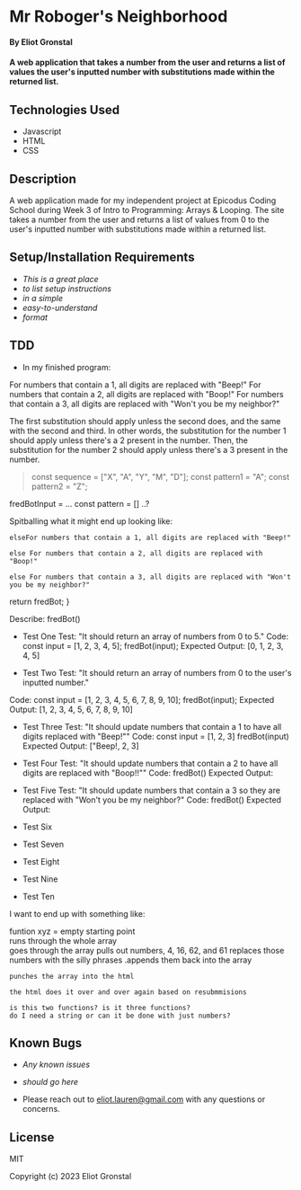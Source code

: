 # Mr Roboger's Neighborhood

#### By Eliot Gronstal

#### A web application that takes a number from the user and returns a list of values the user's inputted number with substitutions made within the returned list.

## Technologies Used

* Javascript
* HTML
* CSS

## Description

A web application made for my independent project at Epicodus Coding School during Week 3 of Intro to Programming: Arrays & Looping. The site takes a number from the user and returns a list of values from 0 to the user's inputted number with substitutions made within a returned list.

## Setup/Installation Requirements

* _This is a great place_
* _to list setup instructions_
* _in a simple_
* _easy-to-understand_
* _format_

## TDD

* In my finished program:

For numbers that contain a 1, all digits are replaced with "Beep!"
For numbers that contain a 2, all digits are replaced with "Boop!"
For numbers that contain a 3, all digits are replaced with "Won't you be my neighbor?"

The first substitution should apply unless the second does, and the same with the second and third. In other words, the substitution for the number 1 should apply unless there's a 2 present in the number. Then, the substitution for the number 2 should apply unless there's a 3 present in the number.

<!-- Do I need two functions? -->

<!-- ADAPTED FROM THE FIRST PROMPT OF THE FRIDAY PROJECT USING A FOR LOOOP -->

<!-- WHERE AM I GETTING MY PARAMETERS AND ARGUMENTS FROM!?!?!? -->

> const sequence = ["X", "A", "Y", "M", "D"];
> const pattern1 = "A";
> const pattern2 = "Z";

fredBotInput = ...
const pattern = [] ..?

Spitballing what it might end up looking like:

<!-- function fredBot() {
  const fredBotArray[] = fredBot() {
    for (let index = 1; index <= input.length; index += 1)
  }
  function "NEXT"() {
    if () {
      return etc.};
      else {
        const value = etc[i];
        fredBot++;
        return (value, done: false};
      }
    }
    console.log(fredBot[index]);
    return fredBot;
  };
} 

-->

    elseFor numbers that contain a 1, all digits are replaced with "Beep!"

    else For numbers that contain a 2, all digits are replaced with "Boop!"

    else For numbers that contain a 3, all digits are replaced with "Won't you be my neighbor?"

  return fredBot;
}



Describe: fredBot()

* Test One
Test: "It should return an array of numbers from 0 to 5."
Code: 
const input = [1, 2, 3, 4, 5];
fredBot(input);
Expected Output: [0, 1, 2, 3, 4, 5]
<!-- function fredBot() {
  for (let index = 0; index <= 5; index += 1)
  console.log(index);
} -->

<!-- Test Passes -->

*  Test Two
Test: "It should return an array of numbers from 0 to the user's inputted number."
<!-- vs what it does "It retuns the number of the user's input number." -->
Code:
const input = [1, 2, 3, 4, 5, 6, 7, 8, 9, 10];
fredBot(input);
Expected Output: [1, 2, 3, 4, 5, 6, 7, 8, 9, 10]
<!-- Actual Current Output: 10, not displayed as an array -->

<!-- function fredBot() {
  const fredBotArray = []
  for (let i = 0; i < input.length; i +=1) {
  console.log(fredBot[i]);
  };
  return fredBotArray;
} -->

*  Test Three
Test: "It should update numbers that contain a 1 to have all digits replaced with "Beep!""
Code:
const input = [1, 2, 3]
fredBot(input)
Expected Output: ["Beep!, 2, 3]

<!-- function fredBot() {
  const fredBotArray = []
  for (let i = 0; i < input.length; i +=1) {
  console.log(fredBot[i]);
  };
  return fredBotArray;
} -->

*  Test Four
Test: "It should update numbers that contain a 2 to have all digits are replaced with "Boop!!""
Code:
fredBot()
Expected Output: 

*  Test Five
Test: "It should update numbers that contain a 3 so they are replaced with "Won't you be my neighbor?"
Code:
fredBot()
Expected Output: 

*  Test Six

*  Test Seven

*  Test Eight

*  Test Nine

*  Test Ten

I want to end up with something like:

funtion xyz = empty starting point  
  runs through the whole array  
    goes through the array
    pulls out numbers, 4, 16, 62, and 61
    replaces those numbers with the silly phrases
    .appends them back into the array

    punches the array into the html

    the html does it over and over again based on resubmmisions

    is this two functions? is it three functions?
    do I need a string or can it be done with just numbers?


## Known Bugs

* _Any known issues_
* _should go here_

* Please reach out to eliot.lauren@gmail.com with any questions or concerns.

## License

MIT

Copyright (c) 2023 Eliot Gronstal
